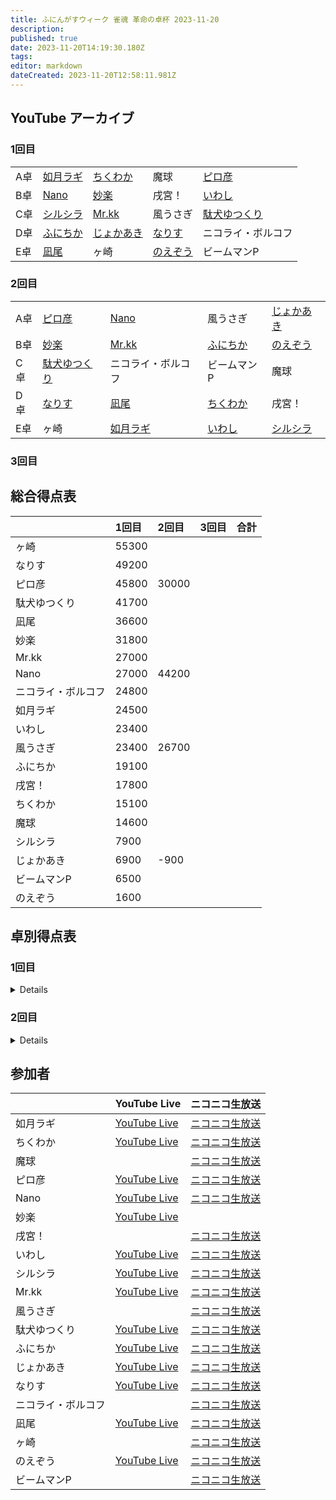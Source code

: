 ```yaml
---
title: ふにんがすウィーク 雀魂 革命の卓杯 2023-11-20
description: 
published: true
date: 2023-11-20T14:19:30.180Z
tags: 
editor: markdown
dateCreated: 2023-11-20T12:58:11.981Z
---
```


## YouTube アーカイブ

### 1回目

||||||
|:--|:--|:--|:--|:--|
|A卓|[如月ラギ](https://www.youtube.com/watch?v=MNMiyj1Wlt4)|[ちくわか](https://www.youtube.com/watch?v=iktveKLWmWk)|魔球|[ピロ彦](https://www.youtube.com/watch?v=LP6lLWYiIAA)|
|B卓|[Nano](https://www.youtube.com/watch?v=SjWgueT8XV8)|[妙楽](https://www.youtube.com/watch?v=7h33lwz-O50)|戌宮！|[いわし](https://www.youtube.com/watch?v=F9c8c_jSAco)|
|C卓|[シルシラ](https://www.youtube.com/watch?v=uWN60pCZ8x8)|[Mr.kk](https://www.youtube.com/watch?v=ZucFeY0vn18)|風うさぎ|[駄犬ゆつくり](https://www.youtube.com/watch?v=Xx_ipFUTSDg)|
|D卓|[ふにちか](https://www.youtube.com/watch?v=HI5ZCcQAZ8Q)|[じょかあき](https://www.youtube.com/watch?v=Uod3htV_h5M)|[なりす](https://www.youtube.com/watch?v=j_R6Mnssr5o)|ニコライ・ボルコフ|
|E卓|[凪尾](https://www.youtube.com/watch?v=RgtAJrLr3c8)|ヶ崎|[のえぞう](https://www.youtube.com/watch?v=rabgGikbydY)|ビームマンP|

### 2回目

||||||
|:--|:--|:--|:--|:--|
|A卓|[ピロ彦](https://www.youtube.com/watch?v=LP6lLWYiIAA)|[Nano](https://www.youtube.com/watch?v=SjWgueT8XV8)|風うさぎ|[じょかあき](https://www.youtube.com/watch?v=Uod3htV_h5M)|
|B卓|[妙楽](https://www.youtube.com/watch?v=7h33lwz-O50)|[Mr.kk](https://www.youtube.com/watch?v=ZucFeY0vn18)|[ふにちか](https://www.youtube.com/watch?v=HI5ZCcQAZ8Q)|[のえぞう](https://www.youtube.com/watch?v=rabgGikbydY)|
|C卓|[駄犬ゆつくり](https://www.youtube.com/watch?v=Xx_ipFUTSDg)|ニコライ・ボルコフ|ビームマンP|魔球|
|D卓|[なりす](https://www.youtube.com/watch?v=j_R6Mnssr5o)|[凪尾](https://www.youtube.com/watch?v=RgtAJrLr3c8)|[ちくわか](https://www.youtube.com/watch?v=iktveKLWmWk)|戌宮！|
|E卓|ヶ崎|[如月ラギ](https://www.youtube.com/watch?v=MNMiyj1Wlt4)|[いわし](https://www.youtube.com/watch?v=F9c8c_jSAco)|[シルシラ](https://www.youtube.com/watch?v=uWN60pCZ8x8)|

### 3回目

## 総合得点表

| |1回目|2回目|3回目|合計|
|:--|:--|:--|:--|:--|
|ヶ崎|55300||||
|なりす|49200||||
|ピロ彦|45800|30000|||
|駄犬ゆつくり|41700||||
|凪尾|36600||||
|妙楽|31800||||
|Mr.kk|27000||||
|Nano|27000|44200|||
|ニコライ・ボルコフ|24800||||
|如月ラギ|24500||||
|いわし|23400||||
|風うさぎ|23400|26700|||
|ふにちか|19100||||
|戌宮！|17800||||
|ちくわか|15100||||
|魔球|14600||||
|シルシラ|7900||||
|じょかあき|6900|-900|||
|ビームマンP|6500||||
|のえぞう|1600||||

## 卓別得点表

### 1回目

<details>

#### A卓

| |得点|
|:--|:--|
|ピロ彦|45800|
|如月ラギ|24500|
|ちくわか|15100|
|魔球|14600|

#### B卓

| |得点|
|:--|:--|
|妙楽|31800|
|Nano|27000|
|いわし|23400|
|戌宮！|17800|

#### C卓

| |得点|
|:--|:--|
|駄犬ゆつくり|41700|
|Mr.kk|27000|
|風うさぎ|23400|
|シルシラ|7900|

#### D卓

| |得点|
|:--|:--|
|なりす|49200|
|ニコライ・ボルコフ|24800|
|ふにちか|19100|
|じょかあき|6900|

#### E卓

| |得点|
|:--|:--|
|ヶ崎|55300|
|凪尾|36600|
|ビームマンP|6500|
|のえぞう|1600|

</details>

### 2回目

<details>

#### A卓

| |得点|
|:--|:--|
|Nano|44200|
|ピロ彦|30000|
|風うさぎ|26700|
|じょかあき|-900|

#### B卓

| |得点|
|:--|:--|
|妙楽||
|Mr.kk||
|ふにちか||
|のえぞう||

#### C卓

| |得点|
|:--|:--|
|駄犬ゆつくり||
|ニコライ・ボルコフ||
|ビームマンP||
|魔球||

#### D卓

| |得点|
|:--|:--|
|なりす||
|凪尾||
|ちくわか||
|戌宮！||

#### E卓

| |得点|
|:--|:--|
|ヶ崎||
|如月ラギ||
|いわし||
|シルシラ||

</details>

## 参加者

| |YouTube Live|ニコニコ生放送|
|:--|:--|:--|
|如月ラギ|[YouTube Live](https://www.youtube.com/watch?v=MNMiyj1Wlt4)|[ニコニコ生放送](https://live.nicovideo.jp/watch/lv343467031)|
|ちくわか|[YouTube Live](https://www.youtube.com/watch?v=iktveKLWmWk)|[ニコニコ生放送](https://live.nicovideo.jp/watch/lv343466774)|
|魔球| |[ニコニコ生放送](https://live.nicovideo.jp/watch/lv343466711)|
|ピロ彦|[YouTube Live](https://www.youtube.com/watch?v=LP6lLWYiIAA)|[ニコニコ生放送](https://live.nicovideo.jp/watch/lv343465468)|
|Nano|[YouTube Live](https://www.youtube.com/watch?v=SjWgueT8XV8)|[ニコニコ生放送](https://live.nicovideo.jp/watch/lv343466836)|
|妙楽|[YouTube Live](https://www.youtube.com/watch?v=7h33lwz-O50)| |
|戌宮！| |[ニコニコ生放送](https://live.nicovideo.jp/watch/lv343466802)|
|いわし|[YouTube Live](https://www.youtube.com/watch?v=F9c8c_jSAco)|[ニコニコ生放送](https://live.nicovideo.jp/watch/lv343466977)|
|シルシラ|[YouTube Live](https://www.youtube.com/watch?v=uWN60pCZ8x8)|[ニコニコ生放送](https://live.nicovideo.jp/watch/lv343435742)|
|Mr.kk|[YouTube Live](https://www.youtube.com/watch?v=ZucFeY0vn18)|[ニコニコ生放送](https://live.nicovideo.jp/watch/lv343466510)|
|風うさぎ| |[ニコニコ生放送](https://live.nicovideo.jp/watch/lv343467281)|
|駄犬ゆつくり|[YouTube Live](https://www.youtube.com/watch?v=Xx_ipFUTSDg)|[ニコニコ生放送](https://live.nicovideo.jp/watch/lv343466979)|
|ふにちか|[YouTube Live](https://www.youtube.com/watch?v=HI5ZCcQAZ8Q)|[ニコニコ生放送](https://live.nicovideo.jp/watch/lv343466936)|
|じょかあき|[YouTube Live](https://www.youtube.com/watch?v=Uod3htV_h5M)|[ニコニコ生放送](https://live.nicovideo.jp/watch/lv343466248)|
|なりす|[YouTube Live](https://www.youtube.com/watch?v=j_R6Mnssr5o)|[ニコニコ生放送](https://live.nicovideo.jp/watch/lv343466495)|
|ニコライ・ボルコフ| |[ニコニコ生放送](https://live.nicovideo.jp/watch/lv343426204)|
|凪尾|[YouTube Live](https://www.youtube.com/watch?v=RgtAJrLr3c8)|[ニコニコ生放送](https://live.nicovideo.jp/watch/lv343466883)|
|ヶ崎| |[ニコニコ生放送](https://live.nicovideo.jp/watch/lv343466889)|
|のえぞう|[YouTube Live](https://www.youtube.com/watch?v=rabgGikbydY)|[ニコニコ生放送](https://live.nicovideo.jp/watch/lv343467007)|
|ビームマンP| |[ニコニコ生放送](https://live.nicovideo.jp/watch/lv343466900)|
